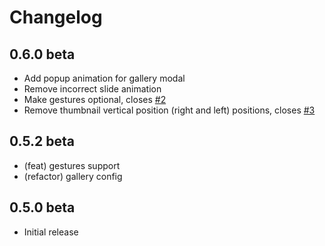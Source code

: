 # Changelog

## 0.6.0 beta

 - Add popup animation for gallery modal
 - Remove incorrect slide animation
 - Make gestures optional, closes [#2](https://github.com/MurhafSousli/ng-gallery/issues/2)
 - Remove thumbnail vertical position (right and left) positions, closes [#3](https://github.com/MurhafSousli/ng-gallery/issues/3)

## 0.5.2 beta

 - (feat) gestures support
 - (refactor) gallery config 

## 0.5.0 beta

 - Initial release 